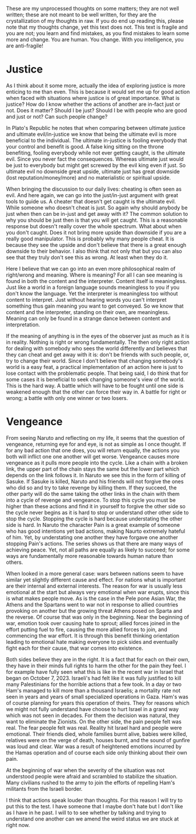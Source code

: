 
These are my unprocessed thoughts on some matters; they are not well written; these are not meant to be well written, for they are the crystallization of my thoughts in raw. If you do end up reading this, please note that my thoughts change, yet this text does not. This text is fragile and you are not; you learn and find mistakes, as you find mistakes to learn some more and change. You are human. You change. With you intelligence, you are anti-fragile!

# Justice

As I think about it some more, actually the idea of exploring justice is more enticing to me than even. This is because it would set me up for good action when faced with situations where justice is of great importance. What is justice? How do I know whether the actions of another are in-fact just or not. Does it matter? Should I be just? Should I be with people who are good and just or not? Can such people change? 

In Plato's Republic he notes that when comparing between ultimate justice and ultimate evil/in-justice we know that being the ultimate evil is more beneficial to the individual. The ultimate in-justice is fooling everybody that your control and benefit is good. A false king sitting on the throne benefiting, fooling everybody while not ever getting caught, is the ultimate evil. Since you never fact the consequences. Whereas ultimate just would be just to everybody but might get screwed by the evil king even if just. So ultimate evil no downside great upside, ultimate just has great downside (lost reputation/money/more) and no materialistic or spiritual upside.

When bringing the discussion to our daily lives: cheating is often seen as evil. And here again, we can go into the just/in-just argument with great tools to guide us. A cheater that doesn't get caught is the ultimate evil. While someone who doesn't cheat is just. So again why should anybody be just when then can be in-just and get away with it? The common solution to why you should be just then is that you will get caught. This is a reasonable response but doesn't really cover the whole spectrum. What about when you don't caught. Does it not bring more upside than downside if you are a really good manipulator. This is probably why many people cheat. It is because they see the upside and don't believe that there is a great enough downside to their behavior. I also think that not only that but you can also see that they truly don't see this as wrong. At least when they do it. 

Here I believe that we can go into an even more philosophical realm of right/wrong and meaning. Where is meaning? For all I can see meaning is found in both the content and the interpreter. Content itself is meaningless. Just like a world in a foreign language sounds meaningless to you if you don't know the language. Yet the interpreter is meaningless too without content to interpret. Just without hearing words you can't interpret something thus gain meaning you want to get conveyed. So we know that content and the interpreter, standing on their own, are meaningless. Meaning can only be found in a strange dance between content and interpretation. 

If the meaning of anything is in the eyes of the observer just as much as it is in reality. Nothing is right or wrong fundamentally. The then only right action for dealing with somebody who sees the world differently and believes that they can cheat and get away with it is: don't be friends with such people, or, try to change their world. Since I don't believe that changing somebody's world is a easy feat, a practical implementation of an action here is just to lose contact with the problematic people. That being said, I do think that for some cases it is beneficial to seek changing someone's view of the world. This is the hard way. A battle which will have to be fought until one side is weakened enough that the other can force their way in. A battle for right or wrong; a battle with only one winner or two losers. 

# Vengeance

From seeing Naruto and reflecting on my life, it seems that the question of vengeance, returning eye for and eye, is not as simple as I once thought. If for any bad action that one does, you will return equally, the actions you both will inflict one one another will get worse. Vengeance causes more vengeance as it pulls more people into the cycle. Like a chain with a broken link, the upper part of the chain stays the same but the lower part which depends on the link follows it. In Naruto we see this in the form of killing of Sasuke. If Sasuke is killed, Naruto and his friends will not forgive the ones who did so and try to take revenge by killing them. If they succeed, the other party will do the same taking the other links in the chain with them into a cycle of revenge and vengeance. To stop this cycle you must be higher than these actions and find it in yourself to forgive the other side so the cycle never begins as it is hard to stop or understand other other side to stop the cycle. Stopping the cycle is hard because understating the other side is hard. In Naruto the character Pain is a great example of someone who has good intentions yet bad actions, making Naurto extremely hateful of him. Yet, by understating one another they have forgave one another stopping Pain's actions. The series shows us that there are many ways of achieving peace. Yet, not all paths are equally as likely to succeed; for some ways are fundamentally more reasonable towards human nature than others.

When looked in a more general case: wars between nations seem to have similar yet slightly different cause and effect. For nations what is important are their internal and external interests. The reason for war is usually less emotional at the start but always very emotional when war erupts, since this is what makes people move. As is the case in the Pele pone Asian War, the Athens and the Spartans went to war not in response to allied countries provoking on another but the growing threat Athens posed on Sparta and the reverse. Of course that was only in the beginning. Near the beginning of war, emotion took over causing hate to sprout; allied forces joined in the effort putting fuel to fire, causing the more allied forces to join, and commencing the war effort. It is through this benefit thinking orientation leading to emotional hate making everyone to pick sides and eventually fight each for their cause, that war comes into existence. 

Both sides believe they are in the right. It is a fact that for each on their own, they have in their minds full rights to harm the other for the pain they feel. I for example have fully seen what this is like in the recent war in Israel that began on October 7, 2023. Israeli's had felt like it was fully justified to kill many Palestinians for the horrible actions that a few took. In a day or two Ham's managed to kill more than a thousand Israelis; a mortality rate not seen in years and years of small specialized operations in Gaza. Ham's was of course planning for years this operation of theirs. They for reasons which we might not fully understand have choose to hurt Israel in a grand way which was not seen in decades. For them the decision was natural, they want to eliminate the Zionists. On the other side, the pain people felt was real. The fear people felt was real. Reality hit Israel hard and people were emotional. Their friends died, whole families burnt alive, babies were killed, relatives were on the verge of death, houses burnt, and the sound of gunfire was loud and clear. War was a result of heightened emotions incurred by the Hamas operation and of course each side only thinking about their own pain.

At the beginning of war when the severity of the situation was not understood people were afraid and scrambled to stabilize the situation. Many civilians rushed to the army to join the efforts of repelling Ham's militants from the Israeli border. 

I think that actions speak louder than thoughts. For this reason I will try to put this to the test. I have someone that I maybe don't hate but I don't like as I have in he past. I will to to see whether by talking and trying to understand one another can we amend the weird status we are stuck at right now.
